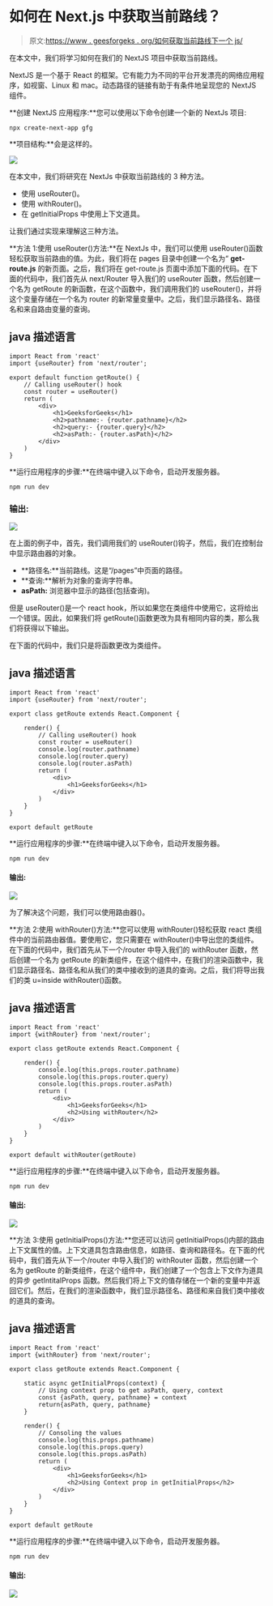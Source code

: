 # 如何在 Next.js 中获取当前路线？

> 原文:[https://www . geesforgeks . org/如何获取当前路线下一个 js/](https://www.geeksforgeeks.org/how-to-get-current-route-in-next-js/)

在本文中，我们将学习如何在我们的 NextJS 项目中获取当前路线。

NextJS 是一个基于 React 的框架。它有能力为不同的平台开发漂亮的网络应用程序，如视窗、Linux 和 mac。动态路径的链接有助于有条件地呈现您的 NextJS 组件。

**创建 NextJS 应用程序:**您可以使用以下命令创建一个新的 NextJs 项目:

```
npx create-next-app gfg
```

**项目结构:**会是这样的。

![](img/5fb51ccebb078290a762cc45f97079de.png)

在本文中，我们将研究在 NextJs 中获取当前路线的 3 种方法。

*   使用 useRouter()。
*   使用 withRouter()。
*   在 getInitialProps 中使用上下文道具。

让我们通过实现来理解这三种方法。

**方法 1:使用 useRouter()方法:**在 NextJs 中，我们可以使用 useRouter()函数轻松获取当前路由的值。为此，我们将在 pages 目录中创建一个名为“ **get-route.js** 的新页面。之后，我们将在 get-route.js 页面中添加下面的代码。在下面的代码中，我们首先从 next/Router 导入我们的 useRouter 函数，然后创建一个名为 getRoute 的新函数，在这个函数中，我们调用我们的 useRouter()，并将这个变量存储在一个名为 router 的新常量变量中。之后，我们显示路径名、路径名和来自路由变量的查询。

## java 描述语言

```
import React from 'react'
import {useRouter} from 'next/router';

export default function getRoute() {
    // Calling useRouter() hook
    const router = useRouter()
    return (
        <div>
            <h1>GeeksforGeeks</h1>
            <h2>pathname:- {router.pathname}</h2>
            <h2>query:- {router.query}</h2>
            <h2>asPath:- {router.asPath}</h2>
        </div>
    )
}
```

**运行应用程序的步骤:**在终端中键入以下命令，启动开发服务器。

```
npm run dev
```

### 输出:

![](img/df8834c4a4bc2881ef99b883feee6b4a.png)

在上面的例子中，首先，我们调用我们的 useRouter()钩子，然后，我们在控制台中显示路由器的对象。

*   **路径名:**当前路线。这是“/pages”中页面的路径。
*   **查询:**解析为对象的查询字符串。
*   **asPath:** 浏览器中显示的路径(包括查询)。

但是 useRouter()是一个 react hook，所以如果您在类组件中使用它，这将给出一个错误。因此，如果我们将 getRoute()函数更改为具有相同内容的类，那么我们将获得以下输出。

在下面的代码中，我们只是将函数更改为类组件。

## java 描述语言

```
import React from 'react'
import {useRouter} from 'next/router';

export class getRoute extends React.Component {

    render() {
        // Calling useRouter() hook
        const router = useRouter()
        console.log(router.pathname)
        console.log(router.query)
        console.log(router.asPath)
        return (
            <div>
                <h1>GeeksforGeeks</h1>
            </div>
        )
    }
}

export default getRoute
```

**运行应用程序的步骤:**在终端中键入以下命令，启动开发服务器。

```
npm run dev
```

#### 输出:

![](img/7f4f5fa13cf2bfa4f19b4256c8e031f9.png)

为了解决这个问题，我们可以使用路由器()。

**方法 2:使用 withRouter()方法:**您可以使用 withRouter()轻松获取 react 类组件中的当前路由器值。要使用它，您只需要在 withRouter()中导出您的类组件。在下面的代码中，我们首先从下一个/router 中导入我们的 withRouter 函数，然后创建一个名为 getRoute 的新类组件，在这个组件中，在我们的渲染函数中，我们显示路径名、路径名和从我们的类中接收到的道具的查询。之后，我们将导出我们的类 u=inside withRouter()函数。

## java 描述语言

```
import React from 'react'
import {withRouter} from 'next/router';

export class getRoute extends React.Component {

    render() {
        console.log(this.props.router.pathname)
        console.log(this.props.router.query)
        console.log(this.props.router.asPath)
        return (
            <div>
                <h1>GeeksforGeeks</h1>
                <h2>Using withRouter</h2>
            </div>
        )
    }
}

export default withRouter(getRoute)
```

**运行应用程序的步骤:**在终端中键入以下命令，启动开发服务器。

```
npm run dev
```

#### 输出:

![](img/331c870630231a6611200913bc702f7d.png)

**方法 3:使用 getInitialProps()方法:**您还可以访问 getInitialProps()内部的路由上下文属性的值。上下文道具包含路由信息，如路径、查询和路径名。在下面的代码中，我们首先从下一个/router 中导入我们的 withRouter 函数，然后创建一个名为 getRoute 的新类组件，在这个组件中，我们创建了一个包含上下文作为道具的异步 getIntitalProps 函数。然后我们将上下文的值存储在一个新的变量中并返回它们。然后，在我们的渲染函数中，我们显示路径名、路径和来自我们类中接收的道具的查询。

## java 描述语言

```
import React from 'react'
import {withRouter} from 'next/router';

export class getRoute extends React.Component {

    static async getInitialProps(context) {
        // Using context prop to get asPath, query, context
        const {asPath, query, pathname} = context 
        return{asPath, query, pathname}
    }

    render() {
        // Consoling the values
        console.log(this.props.pathname)
        console.log(this.props.query)
        console.log(this.props.asPath)
        return (
            <div>
                <h1>GeeksforGeeks</h1>
                <h2>Using Context prop in getInitialProps</h2>
            </div>
        )
    }
}

export default getRoute
```

**运行应用程序的步骤:**在终端中键入以下命令，启动开发服务器。

```
npm run dev
```

#### 输出:

![](img/0d08145e6e60bf88526e87cb92afd370.png)